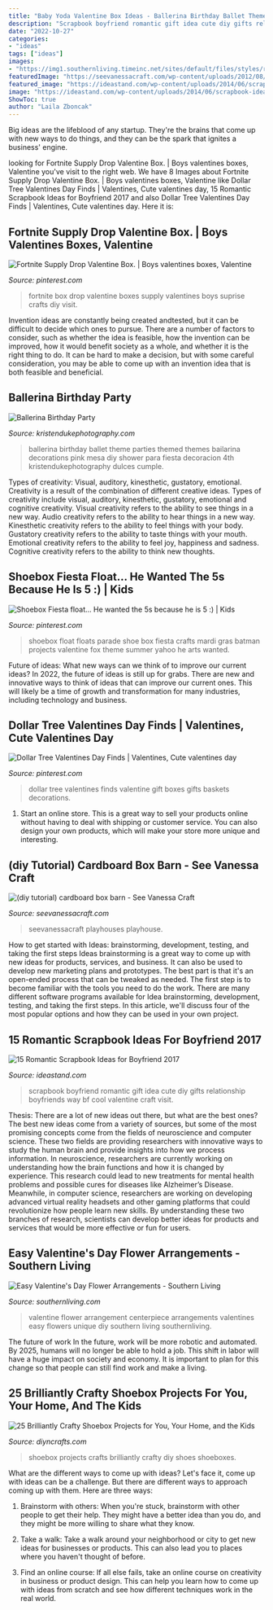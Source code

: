 ```yaml
---
title: "Baby Yoda Valentine Box Ideas - Ballerina Birthday Ballet Theme Parties Themed Themes Bailarina Decorations Pink Mesa Diy Shower Para Fiesta Decoracion 4th Kristendukephotography Dulces Cumple"
description: "Scrapbook boyfriend romantic gift idea cute diy gifts relationship boyfriends way bf cool valentine craft visit"
date: "2022-10-27"
categories:
- "ideas"
tags: ["ideas"]
images:
- "https://img1.southernliving.timeinc.net/sites/default/files/styles/responsive_etr_gallery_desktop_portrait/public/image/2017/02/main/valentines-day-centerpiece.jpg?itok=wYGhyWr6"
featuredImage: "https://seevanessacraft.com/wp-content/uploads/2012/08/DIY-Cardboard-Box-Barn-2.jpg"
featured_image: "https://ideastand.com/wp-content/uploads/2014/06/scrapbook-ideas-for-boyfriend/3-scrapbook-ideas-for-boyfriend.jpg"
image: "https://ideastand.com/wp-content/uploads/2014/06/scrapbook-ideas-for-boyfriend/3-scrapbook-ideas-for-boyfriend.jpg"
ShowToc: true
author: "Laila Zboncak"
---
```



Big ideas are the lifeblood of any startup. They're the brains that come up with new ways to do things, and they can be the spark that ignites a business' engine.

	

		
looking for Fortnite Supply Drop Valentine Box. | Boys valentines boxes, Valentine you've visit to the right web. We have 8 Images about Fortnite Supply Drop Valentine Box. | Boys valentines boxes, Valentine like Dollar Tree Valentines Day Finds | Valentines, Cute valentines day, 15 Romantic Scrapbook Ideas for Boyfriend 2017 and also Dollar Tree Valentines Day Finds | Valentines, Cute valentines day. Here it is:
		
    
## Fortnite Supply Drop Valentine Box. | Boys Valentines Boxes, Valentine

<img loading=lazy src="https://i.pinimg.com/736x/a7/c2/4d/a7c24d18959b01d25f9664086cf4f2f2.jpg" onerror="this.onerror=null;this.src='https://tse4.mm.bing.net/th?id=OIP.RI6TQrYW4oNODKsHVMNj-AHaJ3&amp;pid=15.1';" alt="Fortnite Supply Drop Valentine Box. | Boys valentines boxes, Valentine">

_Source: pinterest.com_

>fortnite box drop valentine boxes supply valentines boys suprise crafts diy visit. 

	

Invention ideas are constantly being created andtested, but it can be difficult to decide which ones to pursue. There are a number of factors to consider, such as whether the idea is feasible, how the invention can be improved, how it would benefit society as a whole, and whether it is the right thing to do. It can be hard to make a decision, but with some careful consideration, you may be able to come up with an invention idea that is both feasible and beneficial.

    
## Ballerina Birthday Party

<img loading=lazy src="https://www.kristendukephotography.com/wp-content/uploads/2014/04/Ballerina-Party.jpg" onerror="this.onerror=null;this.src='https://tse1.mm.bing.net/th?id=OIP.gcnD6H9w9gXqFcJugqzdigHaLH&amp;pid=15.1';" alt="Ballerina Birthday Party">

_Source: kristendukephotography.com_

>ballerina birthday ballet theme parties themed themes bailarina decorations pink mesa diy shower para fiesta decoracion 4th kristendukephotography dulces cumple. 

	

Types of creativity: Visual, auditory, kinesthetic, gustatory, emotional.
Creativity is a result of the combination of different creative ideas. Types of creativity include visual, auditory, kinesthetic, gustatory, emotional and cognitive creativity. Visual creativity refers to the ability to see things in a new way. Audio creativity refers to the ability to hear things in a new way. Kinesthetic creativity refers to the ability to feel things with your body. Gustatory creativity refers to the ability to taste things with your mouth. Emotional creativity refers to the ability to feel joy, happiness and sadness. Cognitive creativity refers to the ability to think new thoughts.

    
## Shoebox Fiesta Float... He Wanted The 5s Because He Is 5 :) | Kids

<img loading=lazy src="https://i.pinimg.com/736x/35/9a/08/359a08fff74e5e6a34a4f12312534f0e--shoebox-ideas-shoebox-float-ideas-kids.jpg" onerror="this.onerror=null;this.src='https://tse1.mm.bing.net/th?id=OIP.2HjPbBNeB44_MLaKhjkO1QHaFj&amp;pid=15.1';" alt="Shoebox Fiesta float... He wanted the 5s because he is 5 :) | Kids">

_Source: pinterest.com_

>shoebox float floats parade shoe box fiesta crafts mardi gras batman projects valentine fox theme summer yahoo he arts wanted. 

	

Future of ideas: What new ways can we think of to improve our current ideas?
In 2022, the future of ideas is still up for grabs. There are new and innovative ways to think of ideas that can improve our current ones. This will likely be a time of growth and transformation for many industries, including technology and business.

    
## Dollar Tree Valentines Day Finds | Valentines, Cute Valentines Day

<img loading=lazy src="https://i.pinimg.com/736x/0f/fd/1b/0ffd1bd86b3522863136e70ec7f2b902.jpg" onerror="this.onerror=null;this.src='https://tse2.mm.bing.net/th?id=OIP.OrDHFQbbIGXMoUGqFBqv-wHaLG&amp;pid=15.1';" alt="Dollar Tree Valentines Day Finds | Valentines, Cute valentines day">

_Source: pinterest.com_

>dollar tree valentines finds valentine gift boxes gifts baskets decorations. 

	

1. Start an online store. This is a great way to sell your products online without having to deal with shipping or customer service. You can also design your own products, which will make your store more unique and interesting.

    
## (diy Tutorial) Cardboard Box Barn - See Vanessa Craft

<img loading=lazy src="https://seevanessacraft.com/wp-content/uploads/2012/08/DIY-Cardboard-Box-Barn-2.jpg" onerror="this.onerror=null;this.src='https://tse4.mm.bing.net/th?id=OIP.qwk0h7xvGfV2kCNoZK-5DQHaLH&amp;pid=15.1';" alt="(diy tutorial) cardboard box barn - See Vanessa Craft">

_Source: seevanessacraft.com_

>seevanessacraft playhouses playhouse. 

	

How to get started with Ideas: brainstorming, development, testing, and taking the first steps
Ideas brainstorming is a great way to come up with new ideas for products, services, and business. It can also be used to develop new marketing plans and prototypes. The best part is that it's an open-ended process that can be tweaked as needed. The first step is to become familiar with the tools you need to do the work. There are many different software programs available for Idea brainstorming, development, testing, and taking the first steps. In this article, we'll discuss four of the most popular options and how they can be used in your own project.

    
## 15 Romantic Scrapbook Ideas For Boyfriend 2017

<img loading=lazy src="https://ideastand.com/wp-content/uploads/2014/06/scrapbook-ideas-for-boyfriend/3-scrapbook-ideas-for-boyfriend.jpg" onerror="this.onerror=null;this.src='https://tse2.mm.bing.net/th?id=OIP.IFKQwtreC_5f5OAKfwfc8gHaFh&amp;pid=15.1';" alt="15 Romantic Scrapbook Ideas for Boyfriend 2017">

_Source: ideastand.com_

>scrapbook boyfriend romantic gift idea cute diy gifts relationship boyfriends way bf cool valentine craft visit. 

	

Thesis: There are a lot of new ideas out there, but what are the best ones?
The best new ideas come from a variety of sources, but some of the most promising concepts come from the fields of neuroscience and computer science. These two fields are providing researchers with innovative ways to study the human brain and provide insights into how we process information. In neuroscience, researchers are currently working on understanding how the brain functions and how it is changed by experience. This research could lead to new treatments for mental health problems and possible cures for diseases like Alzheimer’s Disease. Meanwhile, in computer science, researchers are working on developing advanced virtual reality headsets and other gaming platforms that could revolutionize how people learn new skills. By understanding these two branches of research, scientists can develop better ideas for products and services that would be more effective or fun for users.

    
## Easy Valentine&#039;s Day Flower Arrangements - Southern Living

<img loading=lazy src="https://img1.southernliving.timeinc.net/sites/default/files/styles/responsive_etr_gallery_desktop_portrait/public/image/2017/02/main/valentines-day-centerpiece.jpg?itok=wYGhyWr6" onerror="this.onerror=null;this.src='https://tse3.mm.bing.net/th?id=OIP.GzWauX4XKL4uuodAcW2rigHaLH&amp;pid=15.1';" alt="Easy Valentine&#039;s Day Flower Arrangements - Southern Living">

_Source: southernliving.com_

>valentine flower arrangement centerpiece arrangements valentines easy flowers unique diy southern living southernliving. 

	

The future of work
In the future, work will be more robotic and automated. By 2025, humans will no longer be able to hold a job. This shift in labor will have a huge impact on society and economy. It is important to plan for this change so that people can still find work and make a living.

    
## 25 Brilliantly Crafty Shoebox Projects For You, Your Home, And The Kids

<img loading=lazy src="https://cdn.diyncrafts.com/wp-content/uploads/2015/08/featured8.jpg" onerror="this.onerror=null;this.src='https://tse3.mm.bing.net/th?id=OIP.WJgaXvrTi-6ndls8XJ2eYAHaD4&amp;pid=15.1';" alt="25 Brilliantly Crafty Shoebox Projects for You, Your Home, and the Kids">

_Source: diyncrafts.com_

>shoebox projects crafts brilliantly crafty diy shoes shoeboxes. 

	

What are the different ways to come up with ideas?
Let's face it, come up with ideas can be a challenge. But there are different ways to approach coming up with them. Here are three ways: 
1. Brainstorm with others: When you're stuck, brainstorm with other people to get their help. They might have a better idea than you do, and they might be more willing to share what they know.

2. Take a walk: Take a walk around your neighborhood or city to get new ideas for businesses or products. This can also lead you to places where you haven't thought of before.

3. Find an online course: If all else fails, take an online course on creativity in business or product design. This can help you learn how to come up with ideas from scratch and see how different techniques work in the real world.

